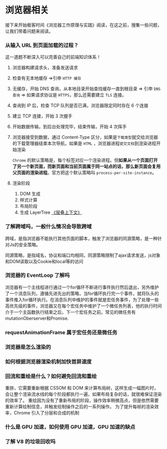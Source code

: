 # 浏览器相关

接下来开始极客时间《浏览器工作原理与实践》阅读，在这之前，搜集一些问题，让我们带着问题来阅读。

### 从输入 URL 到页面加载的过程？

这一道题不断深入可以完善自己的前端知识体系！

1. 浏览器构建请求头，准备发送请求
2. 检查有无本地缓存 =>引申 `HTTP 缓存`
3. 无缓存，开始 DNS 查询，从本地目录开始查找缓存一直到根目录 => 引申 `DNS 查询` => 如果请求协议是 `HTTPS`，那么还需要建立 `TLS` 连接。
4. 查询到 IP 后，检查 TCP 队列是否已满，浏览器限定同时存在 6 个连接
5. 建立 TCP 连接，开始 3 次握手
6. 开始数据传输，到后台处理完毕，结束传输，开始 4 次挥手
7. 浏览器接受到数据，通过 Content-Type 区分，如果是`下载类型`就交给浏览器的下载管理器结束本次导航，如果是 `HTML` ，浏览器进程`提交文档`到渲染进程开始渲染

   `Chrome` 的默认策略是，每个标签对应一个渲染进程。但**如果从一个页面打开了另一个新页面，而新页面和当前页面属于同一站点的话，那么新页面会复用父页面的渲染进程**。官方把这个默认策略叫 `process-per-site-instance`。

8. 渲染阶段
   1. DOM 生成
   2. 样式计算
   3. 布局阶段
   4. 生成 LayerTree [《层叠上下文》](https://developer.mozilla.org/zh-CN/docs/Web/Guide/CSS/Understanding_z_index/The_stacking_context)

### 了解跨域吗，一般什么情况会导致跨域

跨域，是指浏览器不能执行其他页面的脚本，触发了浏览器的同源策略，是一种针对Js的安全策略。

同源策略，是指域名，协议和端口均相同，同源策略限制了ajax请求发送，js对象和DOM读取以及Cookie和local等的访问

### 浏览器的 EventLoop 了解吗

浏览器有一个主线程进行通过一个for循环不断进行事件执行然后退出，另外维护了一个消息队列，遵循先进先出的策略，当for循环执行完一个事件，就将队头的事件推入for循环执行。在消息队列中维护的事件就是宏任务事件，为了处理一些高优先级的事件，浏览器又在每个宏任务中维护了一个微任务列表，他的执行时间介于一个主函数执行结束之后，下一个宏任务之前。常见的微任务有mutationOberserver和Promise.

### requestAnimationFrame 属于宏任务还是微任务

### 浏览器是怎么渲染的

### 如何根据浏览器渲染机制加快首屏速度

### 回流和重绘是什么？如何避免回流和重绘

重排，它需要重新根据 CSSOM 和 DOM 来计算布局树，这样生成一幅图片时，会让整个渲染流水线的每个阶段都执行一遍，如果布局复杂的话，就很难保证渲染的效率了。
重绘因为没有了重新布局的阶段，操作效率稍微高点，但是依然需要重新计算绘制信息，并触发绘制操作之后的一系列操作。
为了提升每帧的渲染效率，Chrome 引入了分层和合成的机制

### 什么是 GPU 加速，如何使用 GPU 加速，GPU 加速的缺点

### 了解 V8 的垃圾回收吗
